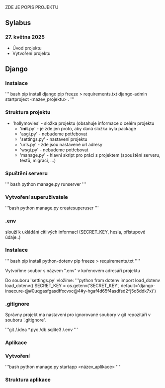 ZDE JE POPIS PROJEKTU
## Sylabus
### 27. května 2025
 - Úvod projektu
 - Vytvoření projektu

## Django
### Instalace

''' bash
pip install django
pip freeze > requirements.txt
django-admin startproject <nazev_projektu> .
'''

### Struktura projektu
- 'hollymovies' - složka projektu (obsahuje informace o celém projektu
  - '__init__.py' - je zde jen proto, aby daná složka byla package
  - 'asgi.py' - nebudeme potřebovat
  - 'settings.py' - nastavení projektu
  - 'urls.py' - zde jsou nastavené url adresy
  - 'wsgi.py' - nebudeme potřebovat
  - 'manage.py' - hlavní skript pro práci s projektem (spouštění serveru, testů, migrací, ...)

### Spuštění serveru
''' bash
python manage.py runserver
'''

### Vytvoření superuživatele
'''bash
python manage.py createsuperuser
'''

### .env
slouží k ukládání citlivých informací (SECRET_KEY, hesla, přístupové údaje..)

### Instalace
''' bash
pip install python-dotenv
pip freeze > requirements.txt
''''

Vytvoříme soubor s názvem ".env" v kořenovém adresáři projektu

Do souboru 'settings.py' vložíme:
'''python
from dotenv import load_dotenv
load_dotenv()
SECRET_KEY = os.getenv('SECRET_KEY', default='django-insecure-@#0uqgasfgasdffxcvxc@4#y-hgaf4d65f4asdfsd2^j5o5ddk7x)')

### .gitignore
Správny projekt má nastavení pro ignorované soubory v git repozitáři v souboru '.gitignore'.

'''git
/.idea
*.pyc
/db.sqlite3
/.env
'''

### Aplikace
### Vytvoření
'''bash
python manage.py startapp <název_aplikace>
'''

### Struktura aplikace